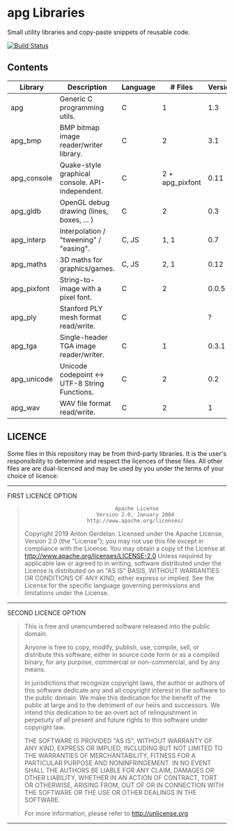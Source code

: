 # apg Libraries

Small utility libraries and copy-paste snippets of reusable code.

[![Build Status](https://travis-ci.com/capnramses/apg.svg?branch=master)](https://travis-ci.com/capnramses/apg)

## Contents

| Library     | Description                                     | Language | # Files         | Version | Fuzzed                                        |
| ----------- | ----------------------------------------------- | -------- | --------------- | ------- | --------------------------------------------- |
| apg         | Generic C programming utils.                    | C        | 1               | 1.3     | No                                            |
| apg_bmp     | BMP bitmap image reader/writer library.         | C        | 2               | 3.1     | Yes - [AFL](https://lcamtuf.coredump.cx/afl/) |
| apg_console | Quake-style graphical console. API-independent. | C        | 2 + apg_pixfont | 0.11    | No                                            |
| apg_gldb    | OpenGL debug drawing (lines, boxes, ... )       | C        | 2               | 0.3     | No                                            |
| apg_interp  | Interpolation / "tweening" / "easing".          | C, JS    | 1, 1            | 0.7     | No                                            |
| apg_maths   | 3D maths for graphics/games.                    | C, JS    | 2, 1            | 0.12    | No                                            |
| apg_pixfont | String-to-image with a pixel font.              | C        | 2               | 0.0.5   | No                                            |
| apg_ply     | Stanford PLY mesh format read/write.            | C        |                 | ?       | No                                            |
| apg_tga     | Single-header TGA image reader/writer.          | C        | 1               | 0.3.1   | No                                            |
| apg_unicode | Unicode codepoint <-> UTF-8 String Functions.   | C        | 2               | 0.2     | No                                            |
| apg_wav     | WAV file format read/write.                     | C        | 2               | 1       | No                                            |

## LICENCE

Some files in this repository may be from third-party libraries.
It is the user's responsibility to determine and respect the licences of these files.
All other files are are dual-licenced and may be used by you under the terms of your
choice of licence:

-------------------------------------------------------------------------------------
FIRST LICENCE OPTION

>                                  Apache License
>                            Version 2.0, January 2004
>                         http://www.apache.org/licenses/
>    Copyright 2019 Anton Gerdelan.
>    Licensed under the Apache License, Version 2.0 (the "License");
>    you may not use this file except in compliance with the License.
>    You may obtain a copy of the License at
>        http://www.apache.org/licenses/LICENSE-2.0
>    Unless required by applicable law or agreed to in writing, software
>    distributed under the License is distributed on an "AS IS" BASIS,
>    WITHOUT WARRANTIES OR CONDITIONS OF ANY KIND, either express or implied.
>    See the License for the specific language governing permissions and
>    limitations under the License.
-------------------------------------------------------------------------------------
SECOND LICENCE OPTION

> This is free and unencumbered software released into the public domain.
>
> Anyone is free to copy, modify, publish, use, compile, sell, or
> distribute this software, either in source code form or as a compiled
> binary, for any purpose, commercial or non-commercial, and by any
> means.
> 
> In jurisdictions that recognize copyright laws, the author or authors
> of this software dedicate any and all copyright interest in the
> software to the public domain. We make this dedication for the benefit
> of the public at large and to the detriment of our heirs and
> successors. We intend this dedication to be an overt act of
> relinquishment in perpetuity of all present and future rights to this
> software under copyright law.
> 
> THE SOFTWARE IS PROVIDED "AS IS", WITHOUT WARRANTY OF ANY KIND,
> EXPRESS OR IMPLIED, INCLUDING BUT NOT LIMITED TO THE WARRANTIES OF
> MERCHANTABILITY, FITNESS FOR A PARTICULAR PURPOSE AND NONINFRINGEMENT.
> IN NO EVENT SHALL THE AUTHORS BE LIABLE FOR ANY CLAIM, DAMAGES OR
> OTHER LIABILITY, WHETHER IN AN ACTION OF CONTRACT, TORT OR OTHERWISE,
> ARISING FROM, OUT OF OR IN CONNECTION WITH THE SOFTWARE OR THE USE OR
> OTHER DEALINGS IN THE SOFTWARE.
> 
> For more information, please refer to <http://unlicense.org>
-------------------------------------------------------------------------------------
